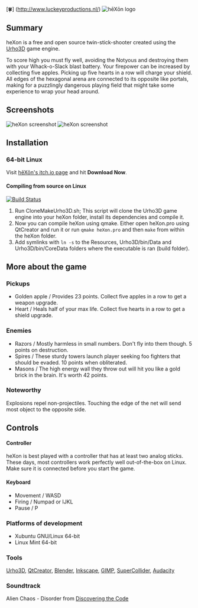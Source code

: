 [:four_leaf_clover:] (http://www.luckeyproductions.nl/) ![hēXōn logo](https://raw.githubusercontent.com/LucKeyProductions/heXon/master/Docs/Guide/images/heXonBanner.png)
## Summary

heXon is a free and open source twin-stick-shooter created using the [Urho3D](http://urho3d.github.io) game engine.

To score high you must fly well, avoiding the Notyous and destroying them with your Whack-o-Slack blast battery. Your firepower can be increased by collecting five apples. Picking up five hearts in a row will charge your shield.  
All edges of the hexagonal arena are connected to its opposite like portals, making for a puzzlingly dangerous playing field that might take some experience to wrap your head around.

## Screenshots
![heXon screenshot](https://raw.githubusercontent.com/LucKeyProductions/heXon/master/Screenshots/Screenshot_Thu_Dec_22_05_25_44_2016.png)
![heXon screenshot](https://raw.githubusercontent.com/LucKeyProductions/heXon/master/Screenshots/Screenshot_Sun_Jun__5_03_02_18_2016.png)

## Installation
### 64-bit Linux
Visit [hēXōn's itch.io page](http://luckeyproductions.itch.io/hexon) and hit **Download Now**.

#### Compiling from source on Linux
[![Build Status](https://travis-ci.org/LucKeyProductions/heXon.svg?branch=master)](https://travis-ci.org/LucKeyProductions/heXon)

1. Run CloneMakeUrho3D.sh; This script will clone the Urho3D game engine into your heXon folder, install its dependencies and compile it.
2. Now you can compile heXon using qmake. Either open heXon.pro using QtCreator and run it or run `qmake heXon.pro` and then `make` from within the heXon folder.
3. Add symlinks with `ln -s` to the Resources, Urho3D/bin/Data and Urho3D/bin/CoreData folders where the executable is ran (build folder).

## More about the game

### Pickups
* Golden apple / Provides 23 points. Collect five apples in a row to get a weapon upgrade.
* Heart / Heals half of your max life. Collect five hearts in a row to get a shield upgrade.

### Enemies
* Razors / Mostly harmless in small numbers. Don't fly into them though. 5 points on destruction.
* Spires / These sturdy towers launch player seeking foo fighters that should be evaded. 10 points when obliterated.
* Masons / The high energy wall they throw out will hit you like a gold brick in the brain. It's worth 42 points.

### Noteworthy
Explosions repel non-projectiles.
Touching the edge of the net will send most object to the opposite side.

## Controls
#### Controller
heXon is best played with a controller that has at least two analog sticks. These days, most controllers work perfectly well out-of-the-box on Linux. Make sure it is connected before you start the game.
#### Keyboard
* Movement / WASD
* Firing / Numpad or IJKL
* Pause / P

### Platforms of development
* Xubuntu GNU/Linux 64-bit
* Linux Mint 64-bit

### Tools
[Urho3D](http://urho3d.github.io), [QtCreator](http://wiki.qt.io/Category:Tools::QtCreator), [Blender](http://www.blender.org/), [Inkscape](http://inkscape.org/), [GIMP](http://gimp.org), [SuperCollider](http://supercollider.github.io/), [Audacity](http://web.audacityteam.org/)

### Soundtrack
Alien Chaos - Disorder
from [Discovering the Code](http://www.ektoplazm.com/free-music/alien-chaos-discovering-the-code)
